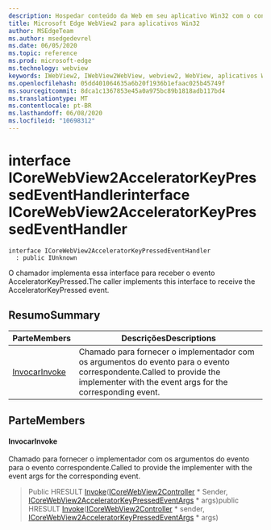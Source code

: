 ```yaml
---
description: Hospedar conteúdo da Web em seu aplicativo Win32 com o controle WebView2 do Microsoft Edge
title: Microsoft Edge WebView2 para aplicativos Win32
author: MSEdgeTeam
ms.author: msedgedevrel
ms.date: 06/05/2020
ms.topic: reference
ms.prod: microsoft-edge
ms.technology: webview
keywords: IWebView2, IWebView2WebView, webview2, WebView, aplicativos Win32, Win32, Edge, ICoreWebView2, ICoreWebView2Controller, controle do navegador, HTML Edge
ms.openlocfilehash: 05dd401064635a6b20f1936b1efaac025b45749f
ms.sourcegitcommit: 8dca1c1367853e45a0a975bc89b1818adb117bd4
ms.translationtype: MT
ms.contentlocale: pt-BR
ms.lasthandoff: 06/08/2020
ms.locfileid: "10698312"
---
```

# <span data-ttu-id="ef6cd-104">interface ICoreWebView2AcceleratorKeyPressedEventHandler</span><span class="sxs-lookup"><span data-stu-id="ef6cd-104">interface ICoreWebView2AcceleratorKeyPressedEventHandler</span></span> 

```
interface ICoreWebView2AcceleratorKeyPressedEventHandler
  : public IUnknown
```

<span data-ttu-id="ef6cd-105">O chamador implementa essa interface para receber o evento AcceleratorKeyPressed.</span><span class="sxs-lookup"><span data-stu-id="ef6cd-105">The caller implements this interface to receive the AcceleratorKeyPressed event.</span></span>

## <span data-ttu-id="ef6cd-106">Resumo</span><span class="sxs-lookup"><span data-stu-id="ef6cd-106">Summary</span></span>

 <span data-ttu-id="ef6cd-107">Parte</span><span class="sxs-lookup"><span data-stu-id="ef6cd-107">Members</span></span>                        | <span data-ttu-id="ef6cd-108">Descrições</span><span class="sxs-lookup"><span data-stu-id="ef6cd-108">Descriptions</span></span>
--------------------------------|---------------------------------------------
[<span data-ttu-id="ef6cd-109">Invocar</span><span class="sxs-lookup"><span data-stu-id="ef6cd-109">Invoke</span></span>](#invoke) | <span data-ttu-id="ef6cd-110">Chamado para fornecer o implementador com os argumentos do evento para o evento correspondente.</span><span class="sxs-lookup"><span data-stu-id="ef6cd-110">Called to provide the implementer with the event args for the corresponding event.</span></span>

## <span data-ttu-id="ef6cd-111">Parte</span><span class="sxs-lookup"><span data-stu-id="ef6cd-111">Members</span></span>

#### <span data-ttu-id="ef6cd-112">Invocar</span><span class="sxs-lookup"><span data-stu-id="ef6cd-112">Invoke</span></span> 

<span data-ttu-id="ef6cd-113">Chamado para fornecer o implementador com os argumentos do evento para o evento correspondente.</span><span class="sxs-lookup"><span data-stu-id="ef6cd-113">Called to provide the implementer with the event args for the corresponding event.</span></span>

> <span data-ttu-id="ef6cd-114">Public HRESULT [Invoke](#invoke)([ICoreWebView2Controller](icorewebview2controller.md) \* Sender, [ICoreWebView2AcceleratorKeyPressedEventArgs](icorewebview2acceleratorkeypressedeventargs.md) \* args)</span><span class="sxs-lookup"><span data-stu-id="ef6cd-114">public HRESULT [Invoke](#invoke)([ICoreWebView2Controller](icorewebview2controller.md) \* sender, [ICoreWebView2AcceleratorKeyPressedEventArgs](icorewebview2acceleratorkeypressedeventargs.md) \* args)</span></span>

